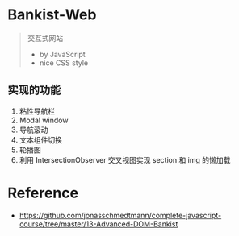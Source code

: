 # Bankist-Web

> 交互式网站
> - by JavaScript
> - nice CSS style

## 实现的功能

1. 粘性导航栏
2. Modal window
3. 导航滚动
4. 文本组件切换
5. 轮播图
6. 利用 IntersectionObserver 交叉视图实现 section 和 img 的懒加载

# Reference

- https://github.com/jonasschmedtmann/complete-javascript-course/tree/master/13-Advanced-DOM-Bankist